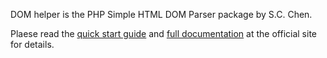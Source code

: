 DOM helper is the PHP Simple HTML DOM Parser package by S.C. Chen.

Plaese read the [quick start guide](http://simplehtmldom.sourceforge.net/) and [full documentation](http://simplehtmldom.sourceforge.net/manual.htm) at the official site for details.